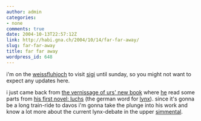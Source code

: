 ```yaml
---
author: admin
categories:
- none
comments: true
date: 2004-10-13T22:57:12Z
link: http://habi.gna.ch/2004/10/14/far-far-away/
slug: far-far-away
title: far far away
wordpress_id: 648
---
```


i'm on the [weissfluhjoch](http://www.slf.ch/images/wfj-gr.jpg) to visit [sigi](http://www.slf.ch/staff/pers-home/sigrist/sigrist-en.html) until sunday, so you might not want to expect any updates here.

i just came back from [the vernissage of urs' new book](http://www.flickr.com/photos/habi/sets/22039/) where [he](http://suicmc04.ch/pictures/brunch_gurnigel/pages/page_37.html) read some parts from [his first novel: luchs](http://bilgerverlag.ch/index.php/trade/productview/66/39/) (the german word for [lynx](http://images.google.com/images?q=lynx&ie=UTF-8&oe=UTF-8)). 
since it's gonna be a long train-ride to davos i'm gonna take the plunge into his work and know a lot more about the current lynx-debate in the upper [simmental](http://images.google.com/images?q=lynx&ie=UTF-8&oe=UTF-8).
